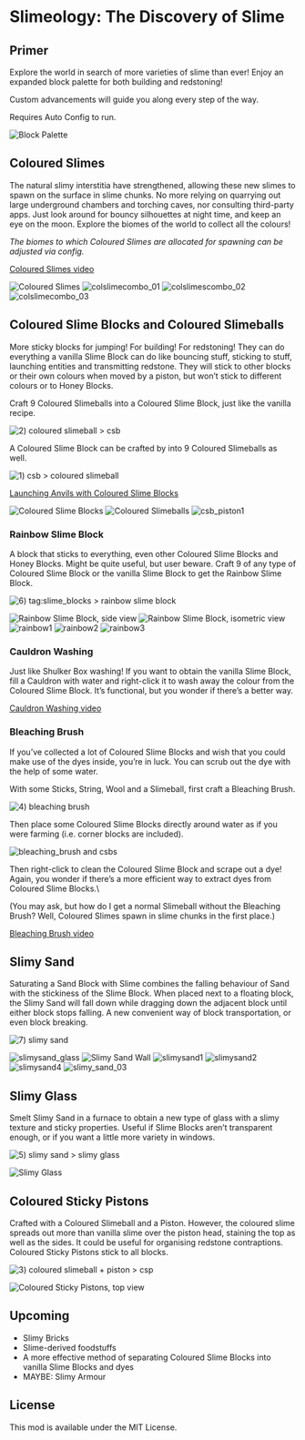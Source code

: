 # Slimeology: The Discovery of Slime

## Primer

Explore the world in search of more varieties of slime than ever! Enjoy an expanded block palette for both building and redstoning! 

Custom advancements will guide you along every step of the way. 

Requires Auto Config to run.

![Block Palette](https://imgur.com/tveBoRu.png)

## Coloured Slimes

The natural slimy interstitia have strengthened, allowing these new slimes to spawn on the surface in slime chunks. No more relying on quarrying out large underground chambers and torching caves, nor consulting third-party apps. Just look around for bouncy silhouettes at night time, and keep an eye on the moon. Explore the biomes of the world to collect all the colours!

*The biomes to which Coloured Slimes are allocated for spawning can be adjusted via config.*

[Coloured Slimes video](https://youtu.be/SQmxVdc2A2Y)

![Coloured Slimes](https://imgur.com/C30IONE.jpg)
![colslimecombo_01](https://imgur.com/sOJ5cS1.png)
![colslimescombo_02](https://imgur.com/qeMfokG.png)
![colslimecombo_03](https://imgur.com/OVFnqfw.png)

## Coloured Slime Blocks and Coloured Slimeballs

More sticky blocks for jumping! For building! For redstoning! They can do everything a vanilla Slime Block can do like bouncing stuff, sticking to stuff, launching entities and transmitting redstone. They will stick to other blocks or their own colours when moved by a piston, but won’t stick to different colours or to Honey Blocks.

Craft 9 Coloured Slimeballs into a Coloured Slime Block, just like the vanilla recipe.

![2) coloured slimeball > csb](https://imgur.com/tkDyt5b.png)

A Coloured Slime Block can be crafted by into 9 Coloured Slimeballs as well.

![1) csb > coloured slimeball](https://imgur.com/2VuccoE.png)

[Launching Anvils with Coloured Slime Blocks](https://youtu.be/Lit6fEUx8gI)

![Coloured Slime Blocks](https://imgur.com/WshAzIv.png)
![Coloured Slimeballs](https://imgur.com/svhnyg0.png)
![csb_piston1](https://imgur.com/h8bSVao.gif)

### Rainbow Slime Block

A block that sticks to everything, even other Coloured Slime Blocks and Honey Blocks. Might be quite useful, but user beware. Craft 9 of any type of Coloured Slime Block or the vanilla Slime Block to get the Rainbow Slime Block.

![6) tag:slime_blocks > rainbow slime block](https://imgur.com/eKRQhae.png)

![Rainbow Slime Block, side view](https://imgur.com/ZtDplFd.png)
![Rainbow Slime Block, isometric view](https://imgur.com/DZQ5zKB.png)
![rainbow1](https://imgur.com/BaYAZsT.gif)
![rainbow2](https://imgur.com/jADcI4h.gif)
![rainbow3](https://imgur.com/5vRhmpk.gif)

### Cauldron Washing

Just like Shulker Box washing! If you want to obtain the vanilla Slime Block, fill a Cauldron with water and right-click it to wash away the colour from the Coloured Slime Block. It’s functional, but you wonder if there’s a better way.

[Cauldron Washing video](https://youtu.be/laWfDx1SpoM)

### Bleaching Brush

If you’ve collected a lot of Coloured Slime Blocks and wish that you could make use of the dyes inside, you’re in luck. You can scrub out the dye with the help of some water. 

With some Sticks, String, Wool and a Slimeball, first craft a Bleaching Brush.

![4) bleaching brush](https://imgur.com/t7CWx7F.png)

Then place some Coloured Slime Blocks directly around water as if you were farming (i.e. corner blocks are included). 

![bleaching_brush and csbs](https://imgur.com/JeG8KQD.png)

Then right-click to clean the Coloured Slime Block and scrape out a dye! Again, you wonder if there’s a more efficient way to extract dyes from Coloured Slime Blocks.\

(You may ask, but how do I get a normal Slimeball without the Bleaching Brush? Well, Coloured Slimes spawn in slime chunks in the first place.)

[Bleaching Brush video](https://youtu.be/kN5n-oiB5ek)

## Slimy Sand

Saturating a Sand Block with Slime combines the falling behaviour of Sand with the stickiness of the Slime Block. When placed next to a floating block, the Slimy Sand will fall down while dragging down the adjacent block until either block stops falling. A new convenient way of block transportation, or even block breaking.

![7) slimy sand](https://imgur.com/7hvMC0N.png)

![slimysand_glass](https://imgur.com/K3QBeFo.png)
![Slimy Sand Wall](https://imgur.com/DQ0KTpL.png)
![slimysand1](https://imgur.com/VGVerlP.gif)
![slimysand2](https://imgur.com/vT1JMcG.gif)
![slimysand4](https://imgur.com/5g0IiVf.gif)
![slimy_sand_03](https://imgur.com/D8X4b8b.gif)

## Slimy Glass

Smelt Slimy Sand in a furnace to obtain a new type of glass with a slimy texture and sticky properties. Useful if Slime Blocks aren’t transparent enough, or if you want a little more variety in windows.

![5) slimy sand > slimy glass](https://imgur.com/1QqSDdq.png)

![Slimy Glass](https://imgur.com/johUnhA.png)

## Coloured Sticky Pistons

Crafted with a Coloured Slimeball and a Piston. However, the coloured slime spreads out more than vanilla slime over the piston head, staining the top as well as the sides. It could be useful for organising redstone contraptions. Coloured Sticky Pistons stick to all blocks.

![3) coloured slimeball + piston > csp](https://imgur.com/RdCMtYW.png)

![Coloured Sticky Pistons, top view](https://imgur.com/DZFYIAP.png)

## Upcoming

- Slimy Bricks
- Slime-derived foodstuffs
- A more effective method of separating Coloured Slime Blocks into vanilla Slime Blocks and dyes
- MAYBE: Slimy Armour

## License

This mod is available under the MIT License.
